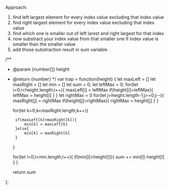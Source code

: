 Approach:

1. find left largest element for every index value excluding that index value
2. find right largest element for every index value excluding that index value
3. find which one is smaller out of left larest and right largest for that index
4. now substract your index value from that smaller one if index value is smaller than the smaller value
5. add those substraction result in sum variable 


/**
 * @param {number[]} height
 * @return {number}
 */
var trap = function(height) {
    let maxLeft = []
    let maxRight = []
    let min = []
    let sum = 0;
    let leftMax = 0;
    for(let i=0;i<height.length;i++){
        maxLeft[i] = leftMax
        if(height[i]>leftMax){
            leftMax = height[i]
        }
    } 
    let rightMax = 0
    for(let j=height.length-1;j>=0;j--){
        maxRight[j] = rightMax
        if(height[j]>rightMax){
            rightMax = height[j]
        }
    } 

    for(let k=0;k<maxRight.length;k++){
        
        if(maxLeft[k]<maxRight[k]){
            min[k] = maxLeft[k]
        }else{
            min[k] = maxRight[k]
        }
    }

    for(let l=0;l<min.length;l++){
        if(min[l]>height[l]){
            sum += min[l]-height[l]
        }
    }

    return sum

};